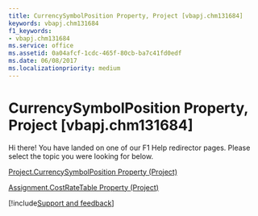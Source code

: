 ```yaml
---
title: CurrencySymbolPosition Property, Project [vbapj.chm131684]
keywords: vbapj.chm131684
f1_keywords:
- vbapj.chm131684
ms.service: office
ms.assetid: 0a04afcf-1cdc-465f-80cb-ba7c41fd0edf
ms.date: 06/08/2017
ms.localizationpriority: medium
---
```



# CurrencySymbolPosition Property, Project [vbapj.chm131684]

Hi there! You have landed on one of our F1 Help redirector pages. Please select the topic you were looking for below.

[Project.CurrencySymbolPosition Property (Project)](https://msdn.microsoft.com/library/1ac5a154-370f-53f9-0deb-17ee36ec2ad2%28Office.15%29.aspx)

[Assignment.CostRateTable Property (Project)](https://msdn.microsoft.com/library/03d615e2-6dea-849f-a9a5-c20e1c35bee8%28Office.15%29.aspx)

[!include[Support and feedback](~/includes/feedback-boilerplate.md)]